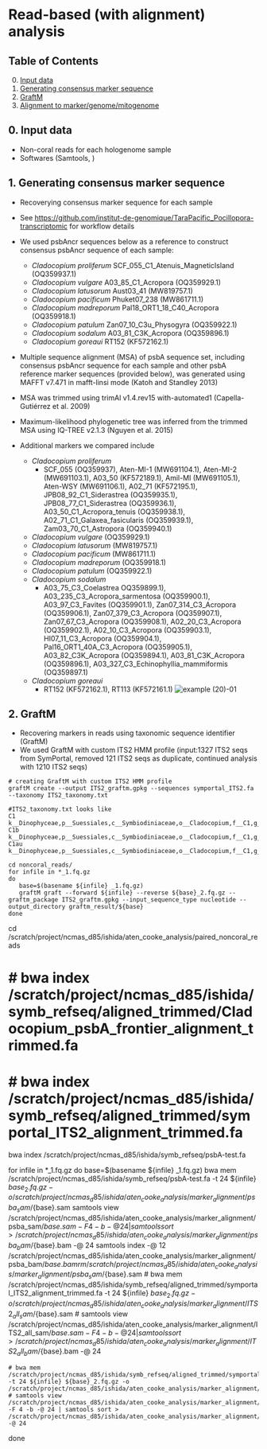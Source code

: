 # Read-based (with alignment) analysis 

## Table of Contents
0. [Input data](#input)
1. [Generating consensus marker sequence](#consensus)
2. [GraftM](#graftm)
3. [Alignment to marker/genome/mitogenome](#alignmentgenome)

## 0. Input data <a name="input"></a>
- Non-coral reads for each hologenome sample
- Softwares (Samtools, ) 

## 1. Generating consensus marker sequence <a name="consensus"></a>
- Recoverying consensus marker sequence for each sample
- See https://github.com/institut-de-genomique/TaraPacific_Pocillopora-transcriptomic for workflow details 
- We used psbAncr sequences below as a reference to construct consensus psbAncr sequence of each sample:
  - _Cladocopium proliferum_ SCF_055_C1_Atenuis_MagneticIsland (OQ359937.1)
  - _Cladocopium vulgare_ A03_85_C1_Acropora (OQ359929.1)
  - _Cladocopium latusorum_ Aust03_41 (MW819757.1)
  - _Cladocopium pacificum_ Phuket07_238 (MW861711.1)
  - _Cladocopium madreporum_ Pal18_ORT1_18_C40_Acropora (OQ359918.1)
  - _Cladocopium patulum_ Zan07_10_C3u_Physogyra (OQ359922.1)
  - _Cladocopium sodalum_ A03_81_C3K_Acropora (OQ359896.1)
  - _Cladocopium goreaui_ RT152 (KF572162.1)

- Multiple sequence alignment (MSA) of psbA sequence set, including consensus psbAncr sequence for each sample and other psbA reference marker sequences (provided below), was generated using MAFFT v7.471 in mafft-linsi mode (Katoh and Standley 2013)
- MSA was trimmed using trimAl v1.4.rev15 with-automated1 (Capella-Gutiérrez et al. 2009)
- Maximum-likelihood phylogenetic tree was inferred from the trimmed MSA using IQ-TREE v2.1.3 (Nguyen et al. 2015)
- Additional markers we compared include
  - _Cladocopium proliferum_
    - SCF_055 (OQ359937), Aten-MI-1 (MW691104.1), Aten-MI-2 (MW691103.1), A03_50 (KF572189.1), Amil-MI (MW691105.1), Aten-WSY (MW691106.1), A02_71 (KF572195.1), JPB08_92_C1_Siderastrea (OQ359935.1), JPB08_77_C1_Siderastrea (OQ359936.1), A03_50_C1_Acropora_tenuis (OQ359938.1), A02_71_C1_Galaxea_fasicularis (OQ359939.1), Zam03_70_C1_Astropora (OQ359940.1)
  - _Cladocopium vulgare_ (OQ359929.1)
  - _Cladocopium latusorum_ (MW819757.1)
  - _Cladocopium pacificum_ (MW861711.1)
  - _Cladocopium madreporum_ (OQ359918.1)
  - _Cladocopium patulum_ (OQ359922.1)
  - _Cladocopium sodalum_
    - A03_75_C3_Coelastrea OQ359899.1), A03_235_C3_Acropora_sarmentosa (OQ359900.1), A03_97_C3_Favites (OQ359901.1), Zan07_314_C3_Acropora (OQ359906.1), Zan07_379_C3_Acropora (OQ359907.1), Zan07_67_C3_Acropora (OQ359908.1), A02_20_C3_Acropora (OQ359902.1), A02_10_C3_Acropora (OQ359903.1), HI07_11_C3_Acropora (OQ359904.1), Pal16_ORT1_40A_C3_Acropora (OQ359905.1), A03_82_C3K_Acropora (OQ359894.1), A03_81_C3K_Acropora (OQ359896.1), A03_327_C3_Echinophyllia_mammiformis (OQ359897.1)
  - _Cladocopium goreaui_
    - RT152 (KF572162.1), RT113 (KF572161.1)
![example (20)-01](https://github.com/hisatakeishida/Symb-SHIN/assets/95674651/0d58ab85-c604-4d19-a5c6-c52784155a87)

## 2. GraftM <a name="graftm"></a>
- Recovering markers in reads using taxonomic sequence identifier (GraftM)
- We used GraftM with custom ITS2 HMM profile (input:1327 ITS2 seqs from SymPortal, removed 121 ITS2 seqs as duplicate, continued analysis with 1210 ITS2 seqs)

```
# creating GraftM with custom ITS2 HMM profile 
graftM create --output ITS2_graftm.gpkg --sequences symportal_ITS2.fa --taxonomy ITS2_taxonomy.txt

#ITS2_taxonomy.txt looks like
C1	k__Dinophyceae,p__Suessiales,c__Symbiodiniaceae,o__Cladocopium,f__C1,g__C1
C1b	k__Dinophyceae,p__Suessiales,c__Symbiodiniaceae,o__Cladocopium,f__C1,g__C1b
C1au	k__Dinophyceae,p__Suessiales,c__Symbiodiniaceae,o__Cladocopium,f__C1,g__C1au

cd noncoral_reads/
for infile in *_1.fq.gz
do
   base=$(basename ${infile} _1.fq.gz)
   graftM graft --forward ${infile} --reverse ${base}_2.fq.gz --graftm_package ITS2_graftm.gpkg --input_sequence_type nucleotide --output_directory graftm_result/${base}
done
```

cd /scratch/project/ncmas_d85/ishida/aten_cooke_analysis/paired_noncoral_reads

# # bwa index /scratch/project/ncmas_d85/ishida/symb_refseq/aligned_trimmed/Cladocopium_psbA_frontier_alignment_trimmed.fa 
# # bwa index /scratch/project/ncmas_d85/ishida/symb_refseq/aligned_trimmed/symportal_ITS2_alignment_trimmed.fa 
bwa index /scratch/project/ncmas_d85/ishida/symb_refseq/psbA-test.fa

for infile in *_1.fq.gz
do
    base=$(basename ${infile} _1.fq.gz)
    bwa mem /scratch/project/ncmas_d85/ishida/symb_refseq/psbA-test.fa -t 24 ${infile} ${base}_2.fq.gz -o /scratch/project/ncmas_d85/ishida/aten_cooke_analysis/marker_alignment/psba_sam/${base}.sam
    samtools view /scratch/project/ncmas_d85/ishida/aten_cooke_analysis/marker_alignment/psba_sam/${base}.sam -F 4 -b -@ 24 | samtools sort > /scratch/project/ncmas_d85/ishida/aten_cooke_analysis/marker_alignment/psba_bam/${base}.bam -@ 24
    samtools index -@ 12 /scratch/project/ncmas_d85/ishida/aten_cooke_analysis/marker_alignment/psba_bam/${base}.bam
    rm /scratch/project/ncmas_d85/ishida/aten_cooke_analysis/marker_alignment/psba_sam/${base}.sam
    # bwa mem /scratch/project/ncmas_d85/ishida/symb_refseq/aligned_trimmed/symportal_ITS2_alignment_trimmed.fa  -t 24 ${infile} ${base}_2.fq.gz -o /scratch/project/ncmas_d85/ishida/aten_cooke_analysis/marker_alignment/ITS2_all_sam/${base}.sam
    # samtools view /scratch/project/ncmas_d85/ishida/aten_cooke_analysis/marker_alignment/ITS2_all_sam/${base}.sam -F 4 -b -@ 24 | samtools sort > /scratch/project/ncmas_d85/ishida/aten_cooke_analysis/marker_alignment/ITS2_all_bam/${base}.bam -@ 24

    # bwa mem /scratch/project/ncmas_d85/ishida/symb_refseq/aligned_trimmed/symportal_Cladocopium.ITS2_alignment_trimmed.fa  -t 24 ${infile} ${base}_2.fq.gz -o /scratch/project/ncmas_d85/ishida/aten_cooke_analysis/marker_alignment/ITS2_C_sam/${base}.sam
    # samtools view /scratch/project/ncmas_d85/ishida/aten_cooke_analysis/marker_alignment/ITS2_C_sam/${base}.sam -F 4 -b -@ 24 | samtools sort > /scratch/project/ncmas_d85/ishida/aten_cooke_analysis/marker_alignment/ITS2_C_bam/${base}.bam -@ 24
done









